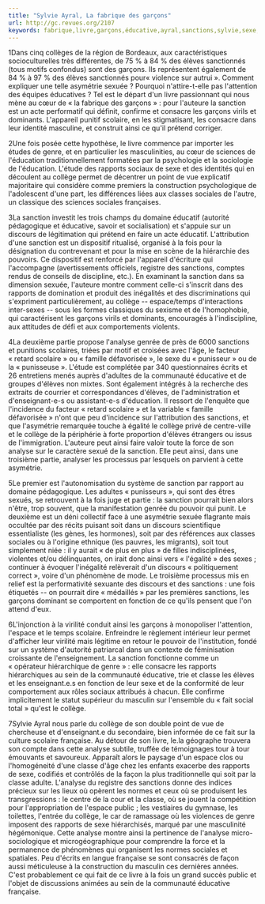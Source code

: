 ```yaml
---
title: "Sylvie Ayral, La fabrique des garçons"
url: http://gc.revues.org/2107
keywords: fabrique,livre,garçons,éducative,ayral,sanctions,sylvie,sexe,sociales,scolaire,sanction,collège,rapports
---
```

1Dans cinq collèges de la région de Bordeaux, aux caractéristiques socioculturelles très différentes, de 75 % à 84 % des élèves sanctionnés (tous motifs confondus) sont des garçons. Ils représentent également de 84 % à 97 % des élèves sanctionnés pour« violence sur autrui ». Comment expliquer une telle asymétrie sexuée ? Pourquoi n\'attire-t-elle pas l\'attention des équipes éducatives ? Tel est le départ d'un livre passionnant qui nous mène au cœur de « la fabrique des garçons » : pour l'auteure la sanction est un acte performatif qui définit, confirme et consacre les garçons virils et dominants. L\'appareil punitif scolaire, en les stigmatisant, les consacre dans leur identité masculine, et construit ainsi ce qu\'il prétend corriger.

2Une fois posée cette hypothèse, le livre commence par importer les études de genre, et en particulier les masculinities, au cœur de sciences de l'éducation traditionnellement formatées par la psychologie et la sociologie de l'éducation. L'étude des rapports sociaux de sexe et des identités qui en découlent au collège permet de décentrer un point de vue explicatif majoritaire qui considère comme premiers la construction psychologique de l'adolescent d'une part, les différences liées aux classes sociales de l'autre, un classique des sciences sociales françaises.

3La sanction investit les trois champs du domaine éducatif (autorité pédagogique et éducative, savoir et socialisation) et s'appuie sur un discours de légitimation qui prétend en faire un acte éducatif. L\'attribution d\'une sanction est un dispositif ritualisé, organisé à la fois pour la désignation du contrevenant et pour la mise en scène de la hiérarchie des pouvoirs. Ce dispositif est renforcé par l\'appareil d\'écriture qui l\'accompagne (avertissements officiels, registre des sanctions, comptes rendus de conseils de discipline, etc.). En examinant la sanction dans sa dimension sexuée, l'auteure montre comment celle-ci s'inscrit dans des rapports de domination et produit des inégalités et des discriminations qui s'expriment particulièrement, au collège -- espace/temps d\'interactions inter-sexes -- sous les formes classiques du sexisme et de l'homophobie, qui caractérisent les garçons virils et dominants, encouragés à l'indiscipline, aux attitudes de défi et aux comportements violents.

4La deuxième partie propose l'analyse genrée de près de 6000 sanctions et punitions scolaires, triées par motif et croisées avec l'âge, le facteur « retard scolaire » ou « famille défavorisée », le sexe du « punisseur » ou de la « punisseuse ». L'étude est complétée par 340 questionnaires écrits et 26 entretiens menés auprès d'adultes de la communauté éducative et de groupes d'élèves non mixtes. Sont également intégrés à la recherche des extraits de courrier et correspondances d'élèves, de l'administration et d'enseignant-e-s ou assistant-e-s d'éducation. Il ressort de l'enquête que l'incidence du facteur « retard scolaire » et la variable « famille défavorisée » n'ont que peu d'incidence sur l'attribution des sanctions, et que l'asymétrie remarquée touche à égalité le collège privé de centre-ville et le collège de la périphérie à forte proportion d'élèves étrangers ou issus de l'immigration. L'auteure peut ainsi faire valoir toute la force de son analyse sur le caractère sexué de la sanction. Elle peut ainsi, dans une troisième partie, analyser les processus par lesquels on parvient à cette asymétrie.

5Le premier est l'autonomisation du système de sanction par rapport au domaine pédagogique. Les adultes « punisseurs », qui sont des êtres sexués, se retrouvent à la fois juge et partie : la sanction pourrait bien alors n'être, trop souvent, que la manifestation genrée du pouvoir qui punit. Le deuxième est un déni collectif face à une asymétrie sexuée flagrante mais occultée par des récits puisant soit dans un discours scientifique essentialiste (les gènes, les hormones), soit par des références aux classes sociales ou à l'origine ethnique (les pauvres, les migrants), soit tout simplement niée : il y aurait « de plus en plus » de filles indisciplinées, violentes et/ou délinquantes, on irait donc ainsi vers « l'égalité » des sexes ; continuer à évoquer l'inégalité relèverait d'un discours « politiquement correct », voire d'un phénomène de mode. Le troisième processus mis en relief est la performativité sexuante des discours et des sanctions : une fois étiquetés -- on pourrait dire « médaillés » par les premières sanctions, les garçons dominant se comportent en fonction de ce qu'ils pensent que l'on attend d'eux.

6L'injonction à la virilité conduit ainsi les garçons à monopoliser l'attention, l'espace et le temps scolaire. Enfreindre le règlement intérieur leur permet d'afficher leur virilité mais légitime en retour le pouvoir de l'institution, fondé sur un système d'autorité patriarcal dans un contexte de féminisation croissante de l'enseignement. La sanction fonctionne comme un « opérateur hiérarchique de genre » : elle consacre les rapports hiérarchiques au sein de la communauté éducative, trie et classe les élèves et les enseignant.e.s en fonction de leur sexe et de la conformité de leur comportement aux rôles sociaux attribués à chacun. Elle confirme implicitement le statut supérieur du masculin sur l'ensemble du « fait social total » qu'est le collège.

7Sylvie Ayral nous parle du collège de son double point de vue de chercheuse et d'enseignant.e du secondaire, bien informée de ce fait sur la culture scolaire française. Au détour de son livre, le.la géographe trouvera son compte dans cette analyse subtile, truffée de témoignages tour à tour émouvants et savoureux. Apparaît alors le paysage d'un espace clos ou l'homogéneité d'une classe d'âge chez les enfants exacerbe des rapports de sexe, codifiés et contrôlés de la façon la plus traditionnelle qui soit par la classe adulte. L'analyse du registre des sanctions donne des indices précieux sur les lieux où opèrent les normes et ceux où se produisent les transgressions : le centre de la cour et la classe, où se jouent la compétition pour l'appropriation de l'espace public ; les vestiaires du gymnase, les toilettes, l'entrée du collège, le car de ramassage où les violences de genre imposent des rapports de sexe hiérarchisés, marqué par une masculinité hégémonique. Cette analyse montre ainsi la pertinence de l'analyse micro-sociologique et microgéographique pour comprendre la force et la permanence de phénomènes qui organisent les normes sociales et spatiales. Peu d'écrits en langue française se sont consacrés de façon aussi méticuleuse à la construction du masculin ces dernières années. C'est probablement ce qui fait de ce livre à la fois un grand succès public et l'objet de discussions animées au sein de la communauté éducative française.
